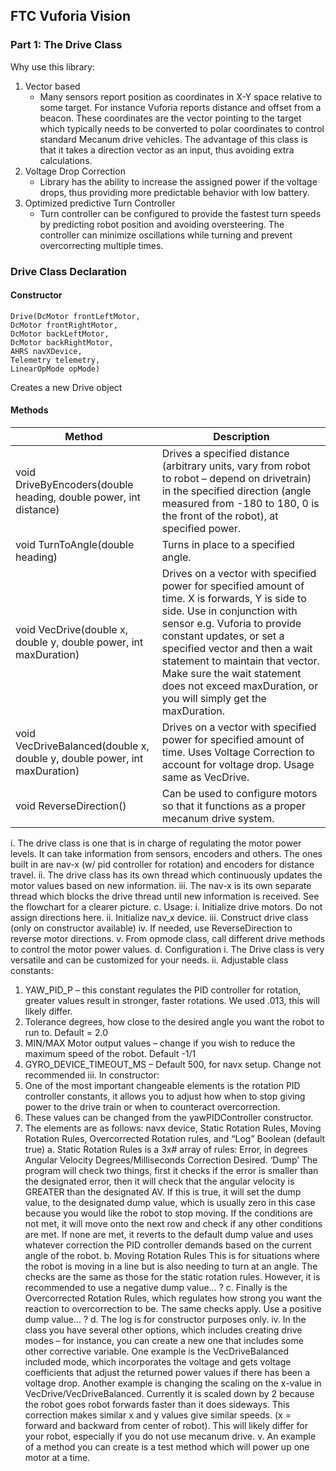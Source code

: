 ## FTC Vuforia Vision

### Part 1: The Drive Class

Why use this library:
1.	Vector based
    -	Many sensors report position as coordinates in X-Y space relative to some target. For instance Vuforia reports distance and offset from a beacon. These coordinates are the vector pointing to the target which typically needs to be converted to polar coordinates to control standard Mecanum drive vehicles. The advantage of this class is that it takes a direction vector as an input, thus avoiding extra calculations.
2.	Voltage Drop Correction
    -	Library has the ability to increase the assigned power if the voltage drops, thus providing more predictable behavior with low battery.
3.	Optimized predictive Turn Controller
    -	Turn controller can be configured to provide the fastest turn speeds by predicting robot position and avoiding oversteering. The controller can minimize oscillations while turning and prevent overcorrecting multiple times. 


### Drive Class Declaration

#### Constructor
```
Drive(DcMotor frontLeftMotor, 
DcMotor frontRightMotor, 
DcMotor backLeftMotor, 
DcMotor backRightMotor, 
AHRS navXDevice, 
Telemetry telemetry, 
LinearOpMode opMode)
```
Creates a new Drive object

#### Methods

| Method | Description |
|-----------------------------|------------------------|
|void DriveByEncoders(double heading, double power, int distance)| Drives a specified distance (arbitrary units, vary from robot to robot – depend on drivetrain) in the specified direction (angle measured from -180 to 180, 0 is the front of the robot), at specified power.|
|void TurnToAngle(double heading)| Turns in place to a specified angle. |
|void VecDrive(double x, double y, double power, int maxDuration)|Drives on a vector with specified power for specified amount of time. X is forwards, Y is side to side. Use in conjunction with sensor e.g. Vuforia to provide constant updates, or set a specified vector and then a wait statement to maintain that vector. Make sure the wait statement does not exceed maxDuration, or you will simply get the maxDuration.|
|void VecDriveBalanced(double x, double y, double power, int maxDuration)|Drives on a vector with specified power for specified amount of time. Uses Voltage Correction to account for voltage drop. Usage same as VecDrive.|
|void ReverseDirection()|Can be used to configure motors so that it functions as a proper mecanum drive system.|


i.	The drive class is one that is in charge of regulating the motor power levels. It can take information from sensors, encoders and others. The ones built in are nav-x (w/ pid controller for rotation) and encoders for distance travel.
ii.	The drive class has its own thread which continuously updates the motor values based on new information.
iii.	The nav-x is its own separate thread which blocks the drive thread until new information is received. See the flowchart for a clearer picture.
c.	Usage:
i.	Initialize drive motors. Do not assign directions here.
ii.	Initialize nav_x device.
iii.	Construct drive class (only on constructor available)
iv.	If needed, use ReverseDirection to reverse motor directions.
v.	From opmode class, call different drive methods to control the motor power values.
d.	Configuration
i.	The Drive class is very versatile and can be customized for your needs.
ii.	Adjustable class constants:
1.	YAW_PID_P – this constant regulates the PID controller for rotation, greater values result in stronger, faster rotations. We used .013, this will likely differ.
2.	Tolerance degrees, how close to the desired angle you want the robot to run to. Default = 2.0
3.	MIN/MAX Motor output values – change if you wish to reduce the maximum speed of the robot. Default -1/1
4.	GYRO_DEVICE_TIMEOUT_MS – Default 500, for navx setup. Change not recommended
iii.	In constructor:
1.	One of the most important changeable elements is the rotation PID controller constants, it allows you to adjust how when to stop giving power to the drive train or when to counteract overcorrection. 
2.	These values can be changed from the yawPIDController constructor.
3.	The elements are as follows: navx device, Static Rotation Rules, Moving Rotation Rules, Overcorrected Rotation rules, and “Log” Boolean (default true)
a.	Static Rotation Rules is a 3x# array of rules:
Error, in degrees	Angular Velocity
Degrees/Milliseconds	Correction Desired. ‘Dump’
The program will check two things, first it checks if the error is smaller than the designated error, then it will check that the angular velocity is GREATER than the designated AV. If this is true, it will set the dump value, to the designated dump value, which is usually zero in this case because you would like the robot to stop moving. If the conditions are not met, it will move onto the next row and check if any other conditions are met.
If none are met, it reverts to the default dump value and uses whatever correction the PID controller demands based on the current angle of the robot.
b.	Moving Rotation Rules
This is for situations where the robot is moving in a line but is also needing to turn at an angle. The checks are the same as those for the static rotation rules. However, it is recommended to use a negative dump value… ?
c.	Finally is the Overcorrected Rotation Rules, which regulates how strong you want the reaction to overcorrection to be. The same checks apply. Use a positive dump value… ?
d.	The log is for constructor purposes only.
iv.	In the class you have several other options, which includes creating drive modes – for instance, you can create a new one that includes some other corrective variable. One example is the VecDriveBalanced included mode, which incorporates the voltage and gets voltage coefficients that adjust the returned power values if there has been a voltage drop. Another example is changing the scaling on the x-value in VecDrive/VecDriveBalanced. Currently it is scaled down by 2 because the robot goes robot forwards faster than it does sideways.  This correction makes similar x and y values give similar speeds. (x = forward and backward from center of robot). This will likely differ for your robot, especially if you do not use mecanum drive.
v.	An example of a method you can create is a test method which will power up one motor at a time.
